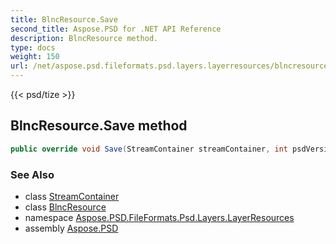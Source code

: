 ```yaml
---
title: BlncResource.Save
second_title: Aspose.PSD for .NET API Reference
description: BlncResource method. 
type: docs
weight: 150
url: /net/aspose.psd.fileformats.psd.layers.layerresources/blncresource/save/
---
```

{{< psd/tize >}}
## BlncResource.Save method

```csharp
public override void Save(StreamContainer streamContainer, int psdVersion)
```

### See Also

* class [StreamContainer](../../../aspose.psd/streamcontainer/)
* class [BlncResource](../)
* namespace [Aspose.PSD.FileFormats.Psd.Layers.LayerResources](../../blncresource/)
* assembly [Aspose.PSD](../../../)



